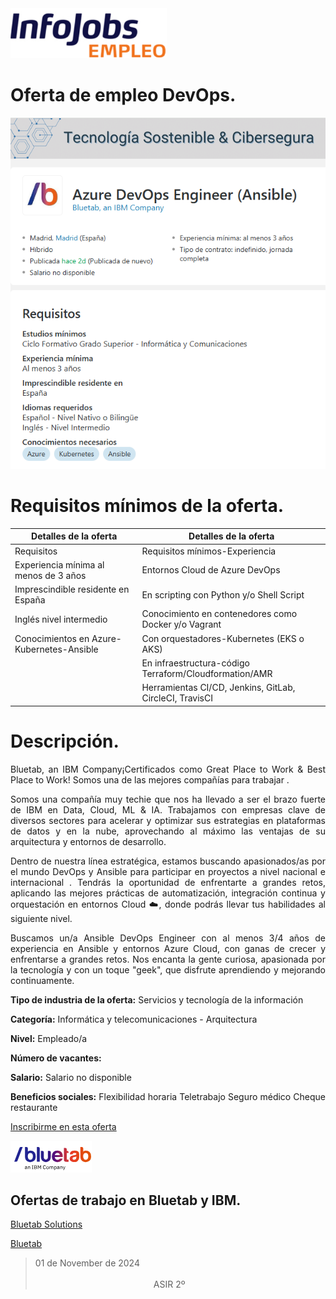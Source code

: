 <img src="img/Infojob_logo.png" alt="" width="250" height="auto">

# Oferta de empleo DevOps.

![Oferta_Empleo_Ingeniero](https://github.com/Antonio-Gabino/DEVOPS/blob/main/img/Oferta_Empleo_Ingeniero.png?raw=true)

# Requisitos mínimos de la oferta.

|             Detalles de la oferta                    |                Detalles de la oferta                   |
|------------------------------------------------------|--------------------------------------------------------|
|                Requisitos                            |         Requisitos mínimos-Experiencia                 |                                                                                                             | Ciclo F. Grado Superior Informática y Comunicaciones | Sólida en aprovisionamiento con Ansible                |  
| Experiencia mínima al menos de 3 años                | Entornos Cloud de Azure DevOps                         | 
| Imprescindible residente en España                   | En scripting con Python y/o Shell Script               |
| Inglés nivel intermedio                              | Conocimiento en contenedores como Docker y/o Vagrant   | 
| Conocimientos en Azure-Kubernetes-Ansible            | Con orquestadores-Kubernetes (EKS o AKS)               |
|                                                      | En infraestructura-código Terraform/Cloudformation/AMR |
|                                                      | Herramientas CI/CD, Jenkins, GitLab, CircleCI, TravisCI|

# Descripción.

<div align="justify">
Bluetab, an IBM Company¡Certificados como Great Place to Work & Best Place to Work! Somos una de las mejores compañías para trabajar .

Somos una compañía muy techie que nos ha llevado a ser el brazo fuerte de IBM en Data, Cloud, ML & IA. Trabajamos con empresas clave de diversos sectores para acelerar y optimizar sus estrategias en plataformas de datos y en la nube, aprovechando al máximo las ventajas de su arquitectura y entornos de desarrollo.

Dentro de nuestra línea estratégica, estamos buscando apasionados/as por el mundo DevOps y Ansible para participar en proyectos a nivel nacional e internacional . Tendrás la oportunidad de enfrentarte a grandes retos, aplicando las mejores prácticas de automatización, integración continua y orquestación en entornos Cloud &#9729;&#65039;, donde podrás llevar tus habilidades al siguiente nivel.

Buscamos un/a Ansible DevOps Engineer con al menos 3/4 años de experiencia en Ansible y entornos Azure Cloud, con ganas de crecer y enfrentarse a grandes retos. Nos encanta la gente curiosa, apasionada por la tecnología y con un toque "geek", que disfrute aprendiendo y mejorando continuamente.

<strong>Tipo de industria de la oferta:</strong>
Servicios y tecnología de la información

<strong>Categoría:</strong>
Informática y telecomunicaciones - Arquitectura

<strong>Nivel:</strong>
Empleado/a

<strong>Número de vacantes:</strong>

<strong>Salario:</strong>
Salario no disponible

<strong>Beneficios sociales:</strong>
Flexibilidad horaria
Teletrabajo
Seguro médico
Cheque restaurante
</div>

[Inscribirme en esta oferta](https://www.infojobs.net/madrid/azure-devops-engineer-ansible/of-i0ab3cb1886495b93def6a9d0f5e5d9?applicationOrigin=search-new&page=1&sortBy=RELEVANCE)

![Bluetab an IBM Company](https://github.com/Antonio-Gabino/DEVOPS/blob/main/img/Bluetab%20an%20IBM%20Company.png?raw=true)

## Ofertas de trabajo en Bluetab y IBM.
[Bluetab Solutions](https://bluetab.ofertas-trabajo.infojobs.net/)

[Bluetab](https://www.bluetab.net/es/)

> 01 de November de 2024 &nbsp;&nbsp;&nbsp;&nbsp;&nbsp;&nbsp;&nbsp;&nbsp;&nbsp;&nbsp;&nbsp;&nbsp;&nbsp;&nbsp;&nbsp;&nbsp;&nbsp;&nbsp;&nbsp;&nbsp;&nbsp;&nbsp;&nbsp;&nbsp;&nbsp;&nbsp;&nbsp;&nbsp;&nbsp;&nbsp;&nbsp;&nbsp;&nbsp;&nbsp;&nbsp;&nbsp;&nbsp;&nbsp;&nbsp;&nbsp;&nbsp;&nbsp;&nbsp;&nbsp;&nbsp;&nbsp;&nbsp;&nbsp;&nbsp;&nbsp;&nbsp;&nbsp;&nbsp;&nbsp;&nbsp;&nbsp;&nbsp;&nbsp;&nbsp;&nbsp;&nbsp;&nbsp;&nbsp;&nbsp;&nbsp;&nbsp;&nbsp;&nbsp;&nbsp;&nbsp;&nbsp;&nbsp;&nbsp;&nbsp;&nbsp;&nbsp;&nbsp;&nbsp;&nbsp;&nbsp;&nbsp;&nbsp;&nbsp;&nbsp;&nbsp;&nbsp;&nbsp;&nbsp;&nbsp;&nbsp;&nbsp;&nbsp;&nbsp;&nbsp;&nbsp;&nbsp;&nbsp;&nbsp;&nbsp;&nbsp;&nbsp;&nbsp;&nbsp;&nbsp;&nbsp;&nbsp;&nbsp;&nbsp;&nbsp;&nbsp;&nbsp;&nbsp;&nbsp;&nbsp;&nbsp;&nbsp;&nbsp;&nbsp;&nbsp;&nbsp;&nbsp;&nbsp;&nbsp;&nbsp;&nbsp;&nbsp;&nbsp;&nbsp;&nbsp;&nbsp;&nbsp;&nbsp;&nbsp;&nbsp;&nbsp;&nbsp;&nbsp;&nbsp;&nbsp;&nbsp;&nbsp;&nbsp;&nbsp;&nbsp;&nbsp;&nbsp;&nbsp;&nbsp;&nbsp;&nbsp;&nbsp;&nbsp;&nbsp;&nbsp;&nbsp;&nbsp;&nbsp;&nbsp;&nbsp;&nbsp;&nbsp;&nbsp;&nbsp;&nbsp;&nbsp;ASIR 2º
